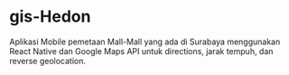 # gis-Hedon
Aplikasi Mobile pemetaan Mall-Mall yang ada di Surabaya menggunakan React Native dan Google Maps API untuk directions, jarak tempuh, dan reverse geolocation.
